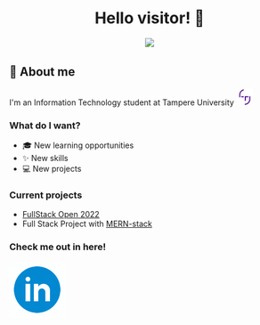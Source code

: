 <div align="center"><h1>Hello visitor! 👋</h1></div>
<div id="cat" align="center">
 <img src="https://media2.giphy.com/media/xUA7bdpLxQhsSQdyog/giphy.gif?cid=790b7611bda74c9edca0f9d76075a1b601c89273c33f3311&rid=giphy.gif&ct=g" width="400"/>
</div>

## 👤 About me

<div id="tuni">
  I'm an Information Technology student at Tampere University
  <img src="PK_symbols__tuni.png" width="30"/>
</div>

### What do I want?
 - 🎓 New learning opportunities
 - ✨ New skills
 - 💻 New projects

### Current projects

 - [FullStack Open 2022](https://fullstackopen.com/about)
 - Full Stack Project with [MERN-stack](https://www.educative.io/edpresso/what-is-mern-stack)

### Check me out in here!
<div id="linkedin" align="left">
 <a href="https://www.linkedin.com/in/aaron-hirvi/">
  <img src="icons8-linkedin-circled.gif" width="100"/>
 </a>
</div>
